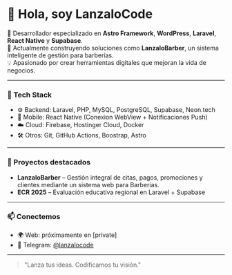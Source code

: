 # 👋 Hola, soy LanzaloCode

🎯 Desarrollador especializado en **Astro Framework**, **WordPress**, **Laravel**, **React Native** y **Supabase**.  
🚀 Actualmente construyendo soluciones como **LanzaloBarber**, un sistema inteligente de gestión para barberías.  
💡 Apasionado por crear herramientas digitales que mejoran la vida de negocios.

---

### 🧰 Tech Stack
- ⚙️ Backend: Laravel, PHP, MySQL, PostgreSQL, Supabase, Neon.tech
- 📱 Mobile: React Native (Conexion WebView + Notificaciones Push)
- ☁️ Cloud: Firebase, Hostinger Cloud, Docker
- 🛠️ Otros: Git, GitHub Actions, Boostrap, Astro

---

### 📌 Proyectos destacados
- **LanzaloBarber** – Gestión integral de citas, pagos, promociones y clientes mediante un sistema web para Barberías.
- **ECR 2025** – Evaluación educativa regional en Laravel + Supabase

---

### 📫 Conectemos
- 🌍 Web: próximamente en [private]
- 💬 Telegram: [@lanzalocode](private)

---

> "Lanza tus ideas. Codificamos tu visión."
